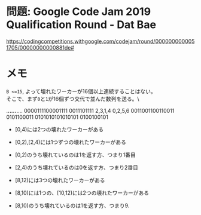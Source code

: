 # 問題: Google Code Jam 2019 Qualification Round - Dat Bae

https://codingcompetitions.withgoogle.com/codejam/round/0000000000051705/00000000000881de#

# メモ

`B <=15`, よって壊れたワーカーが16個以上連続することはない。\
そこで、まず`0`と`1`が16個ずつ交代で並んだ数列を送る。\

.**..*...***....
0000111100001111 0011101111 2,3,1,4 0,2,5,6
0011001100110011 0101100011 
0101010101010101 0100100101

- [0,4)には2つの壊れたワーカーがある
- [0,2),[2,4)には1つずつの壊れたワーカーがある
- [0,2)のうち壊れているのは1を返す方、つまり1番目
- [2,4)のうち壊れているのは0を返す方、つまり2番目

- [8,12)には3つの壊れたワーカーがある
- [8,10)には1つの、[10,12)には2つの壊れたワーカーがある
- [8,10)のうち壊れているのは1を返す方、つまり9.